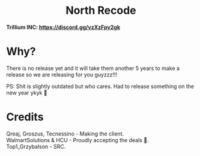 <h1 align="center">North Recode</h1>

**Trillium INC: https://discord.gg/vzXzFpv2gk**

# Why?
There is no release yet and it will take them another 5 years to make a release so we are releasing for you guyzzz!!!

PS: Shit is slightly outdated but who cares. Had to release something on the new year ykyk 🗿

# Credits

Qreaj, Groszus, Tecnessino - Making the client. <br>
WalmartSolutions & HCU - Proudly accepting the deals 🚬. <br>
Top1_Grzybalson - SRC.
